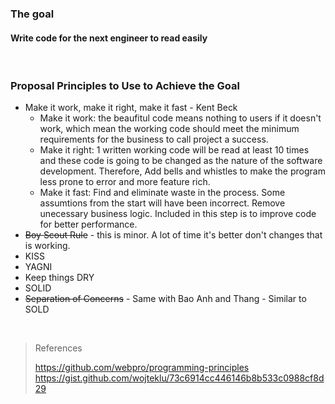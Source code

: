 ### The goal
#### Write code for the next engineer to <b>read easily</b>
<br>

### Proposal Principles to Use to Achieve the Goal​
- Make it work, make it right, make it fast - Kent Beck
  - Make it work: the beaufitul code means nothing to users if it doesn't work, which mean the working code should meet the minimum requirements for the business to call project a success. 
  - Make it right: 1 written working code will be read at least 10 times and these code is going to be changed as the nature of the software development. Therefore, Add bells and whistles to make the program less prone to error and more feature rich.
  - Make it fast: Find and eliminate waste in the process. Some assumtions from the start will have been incorrect. Remove unecessary business logic. Included in this step is to improve code for better performance.
- ~~Boy Scout Rule​~~ - this is minor. A lot of time it's better don't changes that is working.
- KISS​
- YAGNI​
- Keep things DRY
- SOLID​
- ~~Separation of Concerns~~​ - Same with Bao Anh and Thang - Similar to SOLD
<br>

> References
>
> https://github.com/webpro/programming-principles
> <br>
> https://gist.github.com/wojteklu/73c6914cc446146b8b533c0988cf8d29
